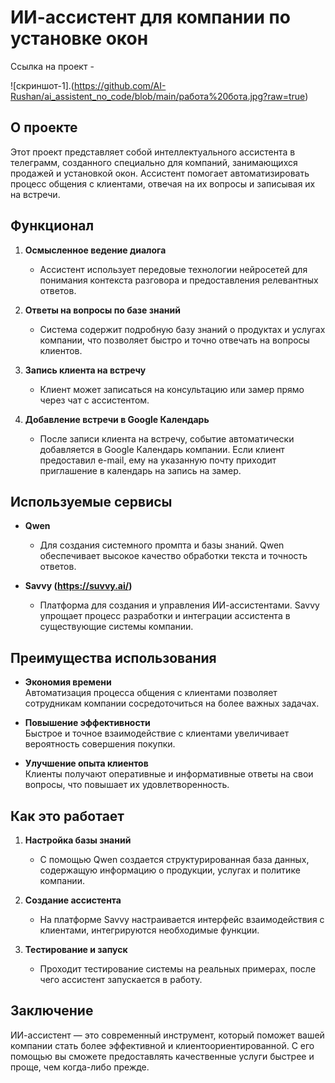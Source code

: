 # ИИ-ассистент для компании по установке окон

Ссылка на проект - 

![скриншот-1].(https://github.com/AI-Rushan/ai_assistent_no_code/blob/main/работа%20бота.jpg?raw=true)

## О проекте

Этот проект представляет собой интеллектуального ассистента в телеграмм, созданного специально для компаний, занимающихся продажей и установкой окон. Ассистент помогает автоматизировать процесс общения с клиентами, отвечая на их вопросы и записывая их на встречи.

## Функционал

1. **Осмысленное ведение диалога**
   - Ассистент использует передовые технологии нейросетей для понимания контекста разговора и предоставления релевантных ответов.
   
2. **Ответы на вопросы по базе знаний**
   - Система содержит подробную базу знаний о продуктах и услугах компании, что позволяет быстро и точно отвечать на вопросы клиентов.
   
3. **Запись клиента на встречу**
   - Клиент может записаться на консультацию или замер прямо через чат с ассистентом.
   
4. **Добавление встречи в Google Календарь**
   - После записи клиента на встречу, событие автоматически добавляется в Google Календарь компании. Если клиент предоставил e-mail, ему на указанную почту приходит приглашение в календарь на запись на замер.

## Используемые сервисы

- **Qwen**  
  - Для создания системного промпта и базы знаний. Qwen обеспечивает высокое качество обработки текста и точность ответов.
  
- **Savvy (https://suvvy.ai/)**  
  - Платформа для создания и управления ИИ-ассистентами. Savvy упрощает процесс разработки и интеграции ассистента в существующие системы компании.

## Преимущества использования

- **Экономия времени**  
  Автоматизация процесса общения с клиентами позволяет сотрудникам компании сосредоточиться на более важных задачах.
  
- **Повышение эффективности**  
  Быстрое и точное взаимодействие с клиентами увеличивает вероятность совершения покупки.
  
- **Улучшение опыта клиентов**  
  Клиенты получают оперативные и информативные ответы на свои вопросы, что повышает их удовлетворенность.

## Как это работает

1. **Настройка базы знаний**  
   - С помощью Qwen создается структурированная база данных, содержащую информацию о продукции, услугах и политике компании.
   
2. **Создание ассистента**  
   - На платформе Savvy настраивается интерфейс взаимодействия с клиентами, интегрируются необходимые функции.
   
3. **Тестирование и запуск**  
   - Проходит тестирование системы на реальных примерах, после чего ассистент запускается в работу.

## Заключение

ИИ-ассистент — это современный инструмент, который поможет вашей компании стать более эффективной и клиентоориентированной. С его помощью вы сможете предоставлять качественные услуги быстрее и проще, чем когда-либо прежде.
